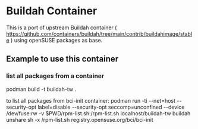 # Buildah Container #

This is a port of upstream Buildah container ( https://github.com/containers/buildah/tree/main/contrib/buildahimage/stable )
using openSUSE packages as base.

## Example to use this container

### list all packages from a container

podman build -t buildah-tw .

to list all packages from bci-init container:
podman run -ti --net=host --security-opt label=disable --security-opt seccomp=unconfined --device /dev/fuse:rw -v $PWD/rpm-list.sh:/rpm-list.sh localhost/buildah-tw buildah unshare sh -x /rpm-list.sh registry.opensuse.org/bci/bci-init


